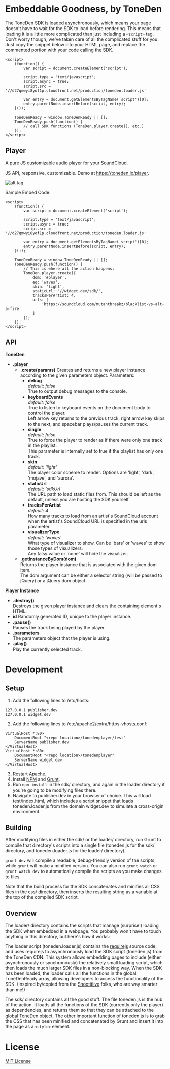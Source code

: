 Embeddable Goodness, by ToneDen
===

The ToneDen SDK is loaded asynchronously, which means your page doesn't have to wait for the SDK to load before rendering.
This means that loading it is a little more complicated than just including a `<script>` tag. Don't worry though, we've taken care of all the complicated stuff for you.
Just copy the snippet below into your HTML page, and replace the commented portion with your code calling the SDK.

```
<script>
    (function() {
        var script = document.createElement('script');

        script.type = 'text/javascript';
        script.async = true;
        script.src = '//d27qmwyi8yof1p.cloudfront.net/production/toneden.loader.js'

        var entry = document.getElementsByTagName('script')[0];
        entry.parentNode.insertBefore(script, entry);
    }());

    ToneDenReady = window.ToneDenReady || [];
    ToneDenReady.push(function() {
        // call SDK functions (ToneDen.player.create(), etc.)
    });
</script>
```

Player
---

A pure JS customizable audio player for your SoundCloud. 

JS API, responsive, customizable. Demo at https://toneden.io/player.

![alt tag](https://raw.github.com/tim-thimmaiah/tonedenplayer/master/mockupv1.png)

Sample Embed Code:
```
<script>
    (function() {
        var script = document.createElement('script');

        script.type = 'text/javascript';
        script.async = true;
        script.src = '//d27qmwyi8yof1p.cloudfront.net/production/toneden.loader.js'

        var entry = document.getElementsByTagName('script')[0];
        entry.parentNode.insertBefore(script, entry);
    }());

    ToneDenReady = window.ToneDenReady || [];
    ToneDenReady.push(function() {
        // This is where all the action happens:
        ToneDen.player.create({
            dom: '#player',
            eq: 'waves',
            skin: 'light',
            staticUrl: '//widget.dev/sdk/',
            tracksPerArtist: 4,
            urls: [
                'https://soundcloud.com/mutantbreakz/blacklist-vs-alt-a-fire'
            ]
        });
    });
</script>
```

API
---

**ToneDen**
* **.player**
  * **.create(params)**
    Creates and returns a new player instance according to the given parameters object.
    Parameters:
    * **debug**  
      *default: false*   
      True to output debug messages to the console.  
    * **keyboardEvents**  
      *default: false*   
      True to listen to keyboard events on the document body to control the player.  
      Left arrow key returns to the previous track, right arrow key skips to the next, and spacebar plays/pauses the current track.  
    * **single**  
      *default: false*   
      True to force the player to render as if there were only one track in the playlist.  
      This parameter is internally set to true if the playlist has only one track.  
    * **skin**  
      *default: 'light'*   
      The player color scheme to render. Options are 'light', 'dark', 'mojave', and 'aurora'.  
    * **staticUrl**  
      *default: 'sdkUrl'*   
      The URL path to load static files from. This should be left as the default, unless you are hosting the SDK yourself.  
    * **tracksPerArtist**  
      *default: 4*   
      How many tracks to load from an artist's SoundCloud account when the artist's SoundCloud URL is specified in the urls parameter.  
    * **visualizerType**  
      *default: 'waves'*   
      What type of visualizer to show. Can be 'bars' or 'waves' to show those types of visualizers.  
      Any falsy value or 'none' will hide the visualizer.  
  * **.getInstanceByDom(dom)**  
      Returns the player instance that is associated with the given dom item.  
      The dom argument can be either a selector string (will be passed to jQuery) or a jQuery dom object.

**Player Instance**
* **.destroy()**  
  Destroys the given player instance and clears the containing element's HTML.  
* **id**
  Randomly generated ID, unique to the player instance.
* **.pause()**  
  Pauses the track being played by the player.  
* **.parameters**  
  The parameters object that the player is using.  
* **.play()**  
  Play the currently selected track.  

Development
===

Setup
---

1. Add the following lines to /etc/hosts:
```
127.0.0.1 publisher.dev
127.0.0.1 widget.dev
```
2. Add the following lines to /etc/apache2/extra/https-vhosts.conf:  
```
VirtualHost *:80>  
    DocumentRoot "<repo location>/tonedenplayer/test"  
    ServerName publisher.dev  
</VirtualHost>  
VirtualHost *:80>  
    DocumentRoot "<repo location>/tonedenplayer"  
    ServerName widget.dev  
</VirtualHost>  
```
3. Restart Apache.
4. Install [NPM](https://github.com/npm/npm) and [Grunt](http://gruntjs.com/).
5. Run `npm install` in the sdk/ directory, and again in the loader directory if you're going to be modifying files there.
6. Navigate to publisher.dev in your browser of choice.
This will load test/index.html, which includes a script snippet that loads toneden.loader.js from the domain widget.dev to simulate a cross-origin environment.

Building
---

After modifying files in either the sdk/ or the loader/ directory, run Grunt to compile that directory's scripts into a single file (toneden.js for the sdk/ directory, and toneden.loader.js for the loader/ directory).

`grunt dev` will compile a readable, debug-friendly version of the scripts, while `grunt` will make a minified version.
You can also run `grunt watch` or `grunt watch dev` to automatically compile the scripts as you make changes to files.

Note that the build process for the SDK concatenates and minifies all CSS files in the css/ directory,
then inserts the resulting string as a variable at the top of the compiled SDK script.

Overview
---

The loader/ directory contains the scripts that manage (surprise!) loading the SDK when embedded in a webpage.
You probably won't have to touch anything in this directory, but here's how it works:

The loader script (toneden.loader.js) contains the [requirejs](http://requirejs.org/) source code,
and uses requirejs to asynchronously load the SDK script (toneden.js) from the ToneDen CDN.
This system allows embedding pages to include (either asynchronously or synchronously) the relatively small loading script,
which then loads the much larger SDK files in a non-blocking way.
When the SDK has been loaded, the loader calls all the functions in the global ToneDenReady array,
allowing developers to access the functionality of the SDK.
(Inspired by/copied from the [Shootitlive](https://github.com/shootitlive/widgetloader) folks, who are way smarter than me!)

The sdk/ directory contains all the good stuff. The file toneden.js is the hub of the action.
It loads all the functions of the SDK (currently only the player) as dependencies,
and returns them so that they can be attached to the global ToneDen object.
The other important function of toneden.js is to grab the CSS that has been minified and concatenated by Grunt and insert it into the page as a `<style>` element.

License
===

[MIT License](http://toneden.mit-license.org/)
